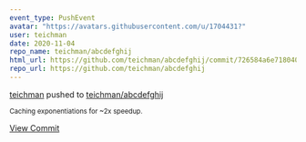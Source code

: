 ```yaml
---
event_type: PushEvent
avatar: "https://avatars.githubusercontent.com/u/1704431?"
user: teichman
date: 2020-11-04
repo_name: teichman/abcdefghij
html_url: https://github.com/teichman/abcdefghij/commit/726584a6e718040076a30ca798555499379117ca
repo_url: https://github.com/teichman/abcdefghij
---
```


<a href='https://github.com/teichman' target='_blank'>teichman</a> pushed to <a href='https://github.com/teichman/abcdefghij' target='_blank'>teichman/abcdefghij</a>

<small>Caching exponentiations for ~2x speedup.</small>

<a href='https://github.com/teichman/abcdefghij/commit/726584a6e718040076a30ca798555499379117ca' target='_blank'>View Commit</a>